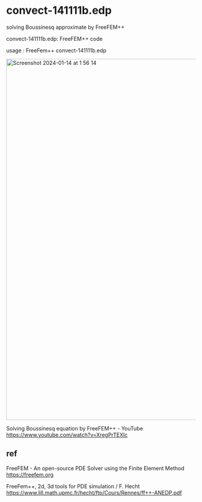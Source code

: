 # convect-141111b.edp
solving Boussinesq approximate by FreeFEM++

convect-141111b.edp: FreeFEM++ code

usage : FreeFem++ convect-141111b.edp

<img width="961" alt="Screenshot 2024-01-14 at 1 56 14" src="https://github.com/chibaf/Solving_Boussinesq_equation_by_FreeFEM/assets/1296728/76ffb432-9583-4129-a547-0bebb96162ab">

Solving Boussinesq equation by FreeFEM++ - YouTube
https://www.youtube.com/watch?v=XregPrTEXlc

## ref
FreeFEM - An open-source PDE Solver using the Finite Element Method
https://freefem.org 

FreeFem++, 2d, 3d tools for PDE simulation / F. Hecht 
https://www.ljll.math.upmc.fr/hecht/ftp/Cours/Rennes/ff++-ANEDP.pdf

